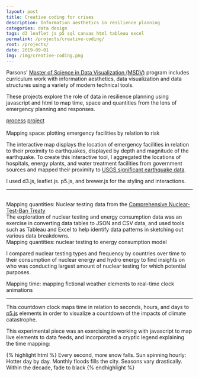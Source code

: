```yaml
---
layout: post
title: Creative coding for crises
description: Information aesthetics in resilience planning
categories: data design
tags: d3 leaflet js p5 sql canvas html tableau excel
permalink: /projects/creative-coding/
root: /projects/
date: 2019-09-01
img: /img/creative-coding.png
---
```


Parsons' <a href="https://www.newschool.edu/parsons/ms-data-visualization/" target="_blank">Master of Science in Data Visualization (MSDV)</a> program includes curriculum work with information aesthetics, data visualization and data structures using a variety of modern technical tools. 

These projects explore the role of data in resilience planning using javascript and html to map time, space and quantities from the lens of emergency planning and responses.

<div class="materials center">
	<a href="https://github.com/papermashea/industryCentralization" target="_blank" class="post-resource" id="sources">process</a>
	<a href="https://github.com/papermashea/dvia-2019" target="_blank" class="post-resource" id="sources">project</a>
</div>

<div class="img_full">
	<img class="col half" src="{{ site.baseurl }}/img/creative-coding/space1.png" alt="" title="earthquake map"/>
	<img class="col half" src="{{ site.baseurl }}/img/creative-coding/space2.png" alt="" title="earthquake map"/>
</div>
<div class="col three caption">
	Mapping space: plotting emergency facilities by relation to risk
</div>

The interactive map displays the location of emergency facilities in relation to their proximity to earthquakes, displayed by depth and magnitude of the earthquake. To create this interactive tool, I aggregated the locations of hospitals, energy plants, and water treatment facilities from government sources and mapped their proximity to <a href="https://www.usgs.gov/programs/earthquake-hazards/data" target="_blank"> USGS significant earthquake data</a>.

I used d3.js, leaflet.js. p5.js, and brewer.js for the styling and interactions.

<hr>

<div class="img_row">
	<img class="col one" src="{{ site.baseurl }}/img/creative-coding/quantities1.png" alt="" title="nuclear testing chart"/>
	<img class="col two" src="{{ site.baseurl }}/img/creative-coding/quantities2.png" alt="" title="nuclear testing chart"/>
</div>
<div class="col three caption">
Mapping quantities: Nuclear testing data from the <a href="https://en.wikipedia.org/wiki/Comprehensive_Nuclear-Test-Ban_Treaty" target="_blank">Comprehensive Nuclear-Test-Ban Treaty</a>
</div>
The exploration of nuclear testing and energy consumption data was an exercise in converting data tables to JSON and CSV data, and used tools such as Tableau and Excel to help identify data patterns in sketching out various data breakdowns. 

<div class="img_full">
	<img class="col three" src="{{ site.baseurl }}/img/creative-coding/quantities_sketch.png" alt="" title="nuclear testing to energy consumption model"/>
</div>
<div class="col three caption">
	Mapping quantities: nuclear testing to energy consumption model
</div>

I compared nuclear testing types and frequency by countries over time to their consumption of nuclear energy and hydro energy to find insights on who was conducting largest amount of nuclear testing for which potential purposes.

<div class="img_full">
	<img class="col three" src="{{ site.baseurl }}/img/creative-coding/map-time.gif" alt="" title="countdown clock"/>
</div>
<div class="col three caption">
	Mapping time: mapping fictional weather elements to real-time clock animations
</div>

<hr>

This countdown clock maps time in relation to seconds, hours, and days to <a href="https://p5js.org/" target="_blank">p5.js</a> elements in order to visualize a countdown of the impacts of climate catastrophe. 

This experimental piece was an exercising in working with javascript to map live elements to data feeds, and incorporated a cryptic legend explaining the time mapping:

{% highlight html %}
	  Every second, more snow falls.
	  Sun spinning hourly:
	  Hotter day by day.
	  Monthly floods fills the city.
	  Seasons vary drastically.
	  Within the decade, fade to black
{% endhighlight %}
